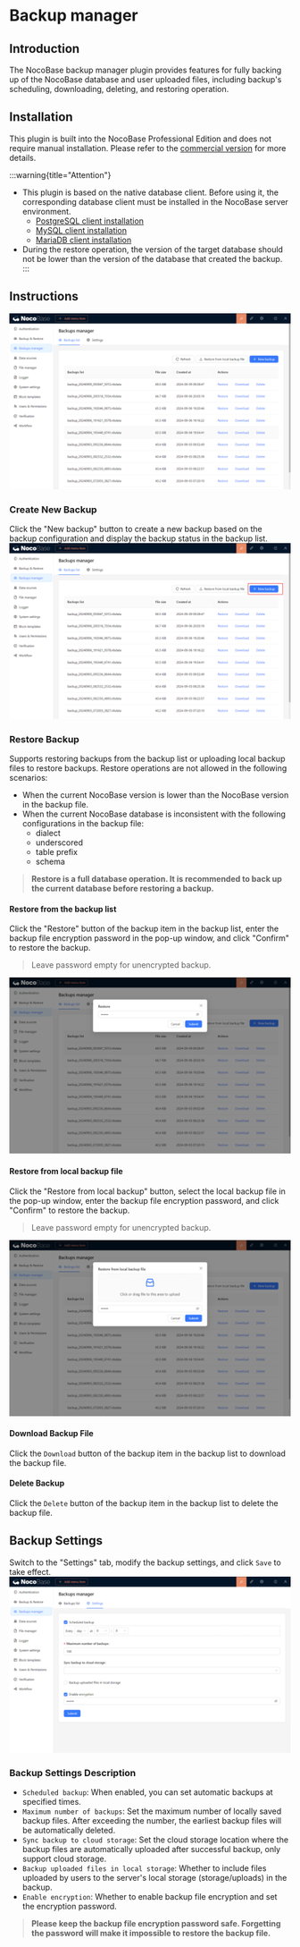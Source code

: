 # Backup manager

<PluginInfo name="backups"></PluginInfo>

## Introduction

The NocoBase backup manager plugin provides features for fully backing up of the NocoBase database and user uploaded files, including backup's scheduling, downloading, deleting, and restoring operation.

## Installation

This plugin is built into the NocoBase Professional Edition and does not require manual installation. Please refer to the <a target="_blank" href="https://www.nocobase.com/en/commercial">commercial version</a> for more details.

:::warning{title="Attention"}
- This plugin is based on the native database client. Before using it, the corresponding database client must be installed in the NocoBase server environment.
  - [PostgreSQL client installation](./installation/postgres.md)
  - [MySQL client installation](./installation/mysql.md)
  - [MariaDB client installation](./installation/mariadb.md)
- During the restore operation, the version of the target database should not be lower than the version of the database that created the backup.
:::

## Instructions

![Main Interface](./static/main-screen.png)

### Create New Backup

Click the "New backup" button to create a new backup based on the backup configuration and display the backup status in the backup list.
![Create New Backup](./static/new-backup.png)

### Restore Backup

Supports restoring backups from the backup list or uploading local backup files to restore backups.
Restore operations are not allowed in the following scenarios:
- When the current NocoBase version is lower than the NocoBase version in the backup file.
- When the current NocoBase database is inconsistent with the following configurations in the backup file:
  - dialect
  - underscored
  - table prefix
  - schema

> **Restore is a full database operation. It is recommended to back up the current database before restoring a backup.**

#### Restore from the backup list

Click the "Restore" button of the backup item in the backup list, enter the backup file encryption password in the pop-up window, and click "Confirm" to restore the backup.
> Leave password empty for unencrypted backup.

![Restore Backup](./static/restore-backup.png)

#### Restore from local backup file

Click the "Restore from local backup" button, select the local backup file in the pop-up window, enter the backup file encryption password, and click "Confirm" to restore the backup.
> Leave password empty for unencrypted backup.

![Restore from Local Backup](./static/restore-from-local.png)

#### Download Backup File

Click the `Download` button of the backup item in the backup list to download the backup file.

#### Delete Backup

Click the `Delete` button of the backup item in the backup list to delete the backup file.

## Backup Settings

Switch to the "Settings" tab, modify the backup settings, and click `Save` to take effect.
![Backup Settings](./static/backup-settings.png)

### Backup Settings Description

- `Scheduled backup`: When enabled, you can set automatic backups at specified times.
- `Maximum number of backups`: Set the maximum number of locally saved backup files. After exceeding the number, the earliest backup files will be automatically deleted.
- `Sync backup to cloud storage`: Set the cloud storage location where the backup files are automatically uploaded after successful backup, only support cloud storage.
- `Backup uploaded files in local storage`: Whether to include files uploaded by users to the server's local storage (storage/uploads) in the backup.
- `Enable encryption`: Whether to enable backup file encryption and set the encryption password.

> **Please keep the backup file encryption password safe. Forgetting the password will make it impossible to restore the backup file.**

